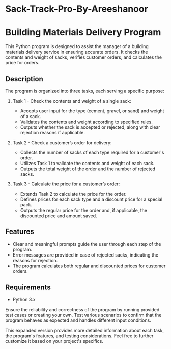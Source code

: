 # Sack-Track-Pro-By-Areeshanoor

# Building Materials Delivery Program

This Python program is designed to assist the manager of a building materials delivery service in ensuring accurate orders. It checks the contents and weight of sacks, verifies customer orders, and calculates the price for orders.

## Description

The program is organized into three tasks, each serving a specific purpose:

1. Task 1 - Check the contents and weight of a single sack:
   - Accepts user input for the type (cement, gravel, or sand) and weight of a sack.
   - Validates the contents and weight according to specified rules.
   - Outputs whether the sack is accepted or rejected, along with clear rejection reasons if applicable.

2. Task 2 - Check a customer’s order for delivery:
   - Collects the number of sacks of each type required for a customer's order.
   - Utilizes Task 1 to validate the contents and weight of each sack.
   - Outputs the total weight of the order and the number of rejected sacks.

3. Task 3 - Calculate the price for a customer’s order:
   - Extends Task 2 to calculate the price for the order.
   - Defines prices for each sack type and a discount price for a special pack.
   - Outputs the regular price for the order and, if applicable, the discounted price and amount saved.

## Features

- Clear and meaningful prompts guide the user through each step of the program.
- Error messages are provided in case of rejected sacks, indicating the reasons for rejection.
- The program calculates both regular and discounted prices for customer orders.

## Requirements

- Python 3.x

Ensure the reliability and correctness of the program by running provided test cases or creating your own. Test various scenarios to confirm that the program behaves as expected and handles different input conditions.



This expanded version provides more detailed information about each task, the program's features, and testing considerations. Feel free to further customize it based on your project's specifics.
